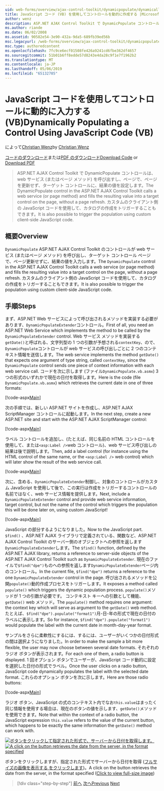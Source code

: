 ```yaml
---
uid: web-forms/overview/ajax-control-toolkit/dynamicpopulate/dynamically-populating-a-control-using-javascript-code-vb
title: JavaScript コード (VB) を使用してコントロールを動的に作成する |Microsoft Docs
author: wenz
description: ASP.NET AJAX Control Toolkit で DynamicPopulate コントロールは、web サービス (またはページ メソッド) を呼び出すし、t のターゲット コントロールに、結果の値を入力しています.
ms.author: riande
ms.date: 06/02/2008
ms.assetid: 90582e54-3e90-432a-9da5-689fb39ed56b
msc.legacyurl: /web-forms/overview/ajax-control-toolkit/dynamicpopulate/dynamically-populating-a-control-using-javascript-code-vb
msc.type: authoredcontent
ms.openlocfilehash: 7fc9ce6ecf01508fe426a9241cd6fbe362df4657
ms.sourcegitcommit: 51b01b6ff8edde57d8243e4da28c9f1e7f1962b2
ms.translationtype: MT
ms.contentlocale: ja-JP
ms.lasthandoff: 05/06/2019
ms.locfileid: "65132705"
---
```

# <a name="dynamically-populating-a-control-using-javascript-code-vb"></a><span data-ttu-id="cc3e5-103">JavaScript コードを使用してコントロールに動的に入力する (VB)</span><span class="sxs-lookup"><span data-stu-id="cc3e5-103">Dynamically Populating a Control Using JavaScript Code (VB)</span></span>

<span data-ttu-id="cc3e5-104">によって[Christian Wenz](https://github.com/wenz)</span><span class="sxs-lookup"><span data-stu-id="cc3e5-104">by [Christian Wenz](https://github.com/wenz)</span></span>

<span data-ttu-id="cc3e5-105">[コードのダウンロード](http://download.microsoft.com/download/d/8/f/d8f2f6f9-1b7c-46ad-9252-e1fc81bdea3e/dynamicpopulate1.vb.zip)または[PDF のダウンロード](http://download.microsoft.com/download/b/6/a/b6ae89ee-df69-4c87-9bfb-ad1eb2b23373/dynamicpopulate1VB.pdf)</span><span class="sxs-lookup"><span data-stu-id="cc3e5-105">[Download Code](http://download.microsoft.com/download/d/8/f/d8f2f6f9-1b7c-46ad-9252-e1fc81bdea3e/dynamicpopulate1.vb.zip) or [Download PDF](http://download.microsoft.com/download/b/6/a/b6ae89ee-df69-4c87-9bfb-ad1eb2b23373/dynamicpopulate1VB.pdf)</span></span>

> <span data-ttu-id="cc3e5-106">ASP.NET AJAX Control Toolkit で DynamicPopulate コントロールは、web サービス (またはページ メソッド) を呼び出すし、ページで、ページを更新せず、ターゲット コントロールに、結果の値を設定します。</span><span class="sxs-lookup"><span data-stu-id="cc3e5-106">The DynamicPopulate control in the ASP.NET AJAX Control Toolkit calls a web service (or page method) and fills the resulting value into a target control on the page, without a page refresh.</span></span> <span data-ttu-id="cc3e5-107">カスタムのクライアント側の JavaScript コードを使用して、カタログの作成をトリガーすることもできます。</span><span class="sxs-lookup"><span data-stu-id="cc3e5-107">It is also possible to trigger the population using custom client-side JavaScript code.</span></span>

## <a name="overview"></a><span data-ttu-id="cc3e5-108">概要</span><span class="sxs-lookup"><span data-stu-id="cc3e5-108">Overview</span></span>

<span data-ttu-id="cc3e5-109">`DynamicPopulate` ASP.NET AJAX Control Toolkit のコントロールが web サービス (またはページ メソッド) を呼び出し、ターゲット コントロール ページで、ページ更新せずに、結果の値を入力します。</span><span class="sxs-lookup"><span data-stu-id="cc3e5-109">The `DynamicPopulate` control in the ASP.NET AJAX Control Toolkit calls a web service (or page method) and fills the resulting value into a target control on the page, without a page refresh.</span></span> <span data-ttu-id="cc3e5-110">カスタムのクライアント側の JavaScript コードを使用して、カタログの作成をトリガーすることもできます。</span><span class="sxs-lookup"><span data-stu-id="cc3e5-110">It is also possible to trigger the population using custom client-side JavaScript code.</span></span>

## <a name="steps"></a><span data-ttu-id="cc3e5-111">手順</span><span class="sxs-lookup"><span data-stu-id="cc3e5-111">Steps</span></span>

<span data-ttu-id="cc3e5-112">まず、ASP.NET Web サービスによって呼び出されるメソッドを実装する必要があります、`DynamicPopulateExtender`コントロール。</span><span class="sxs-lookup"><span data-stu-id="cc3e5-112">First of all, you need an ASP.NET Web Service which implements the method to be called by the `DynamicPopulateExtender` control.</span></span> <span data-ttu-id="cc3e5-113">Web サービス メソッドを実装する`getDate()`と呼ばれる、文字列型の 1 つの引数が予想される`contextKey`、ので、`DynamicPopulate`コントロールが web サービスの呼び出しごとに 2 つのコンテキスト情報を送信します。</span><span class="sxs-lookup"><span data-stu-id="cc3e5-113">The web service implements the method `getDate()` that expects one argument of type string, called `contextKey`, since the `DynamicPopulate` control sends one piece of context information with each web service call.</span></span> <span data-ttu-id="cc3e5-114">コードを次に示します (ファイル`DynamicPopulate.vb.asmx`) 3 つの形式のいずれかで現在の日付を取得します。</span><span class="sxs-lookup"><span data-stu-id="cc3e5-114">Here is the code (file `DynamicPopulate.vb.asmx`) which retrieves the current date in one of three formats:</span></span>

[!code-aspx[Main](dynamically-populating-a-control-using-javascript-code-vb/samples/sample1.aspx)]

<span data-ttu-id="cc3e5-115">次の手順では、新しい ASP.NET サイトを作成し、ASP.NET AJAX ScriptManager コントロールに起動します。</span><span class="sxs-lookup"><span data-stu-id="cc3e5-115">In the next step, create a new ASP.NET site and start with the ASP.NET AJAX ScriptManager control:</span></span>

[!code-aspx[Main](dynamically-populating-a-control-using-javascript-code-vb/samples/sample2.aspx)]

<span data-ttu-id="cc3e5-116">ラベル コントロールを追加し、(たとえば、同じ名前の HTML コントロールを使用して、または`<asp:Label />`web コントロール)、web サービス呼び出しの結果は後で説明します。</span><span class="sxs-lookup"><span data-stu-id="cc3e5-116">Then, add a label control (for instance using the HTML control of the same name, or the `<asp:Label />` web control) which will later show the result of the web service call.</span></span>

[!code-aspx[Main](dynamically-populating-a-control-using-javascript-code-vb/samples/sample3.aspx)]

<span data-ttu-id="cc3e5-117">次に、含める、`DynamicPopulateExtender`制御し、対象のコントロールがカスタム JavaScript を使用して後で、この実行は作成をトリガーするコントロールの名前ではなく、web サービス情報を提供します。</span><span class="sxs-lookup"><span data-stu-id="cc3e5-117">Next, include a `DynamicPopulateExtender` control and provide web service information, target control, but not the name of the control which triggers the population this will be done later on, using custom JavaScript!</span></span>

[!code-aspx[Main](dynamically-populating-a-control-using-javascript-code-vb/samples/sample4.aspx)]

<span data-ttu-id="cc3e5-118">JavaScript の部分するようになりました。</span><span class="sxs-lookup"><span data-stu-id="cc3e5-118">Now to the JavaScript part.</span></span> <span data-ttu-id="cc3e5-119">`$find()` 、ASP.NET AJAX ライブラリで定義されている、関数など、ASP.NET AJAX Control Toolkit のサーバー側のオブジェクトへの参照を返します`DynamicPopulateExtender`します。</span><span class="sxs-lookup"><span data-stu-id="cc3e5-119">The `$find()` function, defined by the ASP.NET AJAX library, returns a reference to server-side objects of the ASP.NET AJAX Control Toolkit such as `DynamicPopulateExtender`.</span></span> <span data-ttu-id="cc3e5-120">現在のファイルで`$find("dpe")`ものへの参照を返します`DynamicPopulateExtender`ページ内のコントロール。</span><span class="sxs-lookup"><span data-stu-id="cc3e5-120">In the current file, `$find("dpe")` returns a reference to the one `DynamicPopulateExtender` control in the page.</span></span> <span data-ttu-id="cc3e5-121">呼び出されるメソッドを公開`populate()`動的作成プロセスをトリガーします。</span><span class="sxs-lookup"><span data-stu-id="cc3e5-121">It exposes a method called `populate()` which triggers the dynamic population process.</span></span> <span data-ttu-id="cc3e5-122">`populate()`メソッドが 1 つの引数が必要です。 コンテキスト キーへの引数として機能、 `getDate()` web メソッド。</span><span class="sxs-lookup"><span data-stu-id="cc3e5-122">The `populate()` method requires one argument: the context key which will serve as argument to the `getDate()` web method.</span></span> <span data-ttu-id="cc3e5-123">たとえば、`$find("dpe").populate("format1")`月-日-年の形式で現在の日付のラベルに表示します。</span><span class="sxs-lookup"><span data-stu-id="cc3e5-123">So for instance, `$find("dpe").populate("format1")` would populate the label with the current date in month-day-year format.</span></span>

<span data-ttu-id="cc3e5-124">サンプルをさらに柔軟性にするには、するには、ユーザーがいくつかの日付形式の間は選択ようになりました。</span><span class="sxs-lookup"><span data-stu-id="cc3e5-124">In order to make the sample a bit more flexible, the user may now choose between several date formats.</span></span> <span data-ttu-id="cc3e5-125">それぞれのラジオ ボタンが表示されます。</span><span class="sxs-lookup"><span data-stu-id="cc3e5-125">For each one of them, a radio button is displayed.</span></span> <span data-ttu-id="cc3e5-126">1 回オプション ボタンでユーザーが、JavaScript コード動的に設定を選択した日付の形式でラベル。</span><span class="sxs-lookup"><span data-stu-id="cc3e5-126">Once the user clicks on a radio button, JavaScript code dynamically populates the label with the selected date format.</span></span> <span data-ttu-id="cc3e5-127">これらのオプション ボタンを次に示します。</span><span class="sxs-lookup"><span data-stu-id="cc3e5-127">Here are those radio buttons:</span></span>

[!code-aspx[Main](dynamically-populating-a-control-using-javascript-code-vb/samples/sample5.aspx)]

<span data-ttu-id="cc3e5-128">ラジオ ボタン、JavaScript の式のコンテキスト内でなお`this.value`はまったく同じ情報を使用する場合は、現在のボタンの値を示します、`getDate()`メソッドを使用できます。</span><span class="sxs-lookup"><span data-stu-id="cc3e5-128">Note that within the context of a radio button, the JavaScript expression `this.value` refers to the value of the current button, which happens to be exactly the same information the `getDate()` method can work with.</span></span>

<span data-ttu-id="cc3e5-129">[![ボタンをクリックして指定された形式で、サーバーから日付を取得します。](dynamically-populating-a-control-using-javascript-code-vb/_static/image2.png)](dynamically-populating-a-control-using-javascript-code-vb/_static/image1.png)</span><span class="sxs-lookup"><span data-stu-id="cc3e5-129">[![A click on the button retrieves the date from the server, in the format specified](dynamically-populating-a-control-using-javascript-code-vb/_static/image2.png)](dynamically-populating-a-control-using-javascript-code-vb/_static/image1.png)</span></span>

<span data-ttu-id="cc3e5-130">ボタンをクリックしますが、指定された形式でサーバーから日付を取得 ([フルサイズの画像を表示する をクリックします](dynamically-populating-a-control-using-javascript-code-vb/_static/image3.png))。</span><span class="sxs-lookup"><span data-stu-id="cc3e5-130">A click on the button retrieves the date from the server, in the format specified ([Click to view full-size image](dynamically-populating-a-control-using-javascript-code-vb/_static/image3.png))</span></span>

> [!div class="step-by-step"]
> <span data-ttu-id="cc3e5-131">[前へ](dynamically-populating-a-control-vb.md)
> [次へ](using-dynamicpopulate-with-a-user-control-and-javascript-vb.md)</span><span class="sxs-lookup"><span data-stu-id="cc3e5-131">[Previous](dynamically-populating-a-control-vb.md)
[Next](using-dynamicpopulate-with-a-user-control-and-javascript-vb.md)</span></span>
